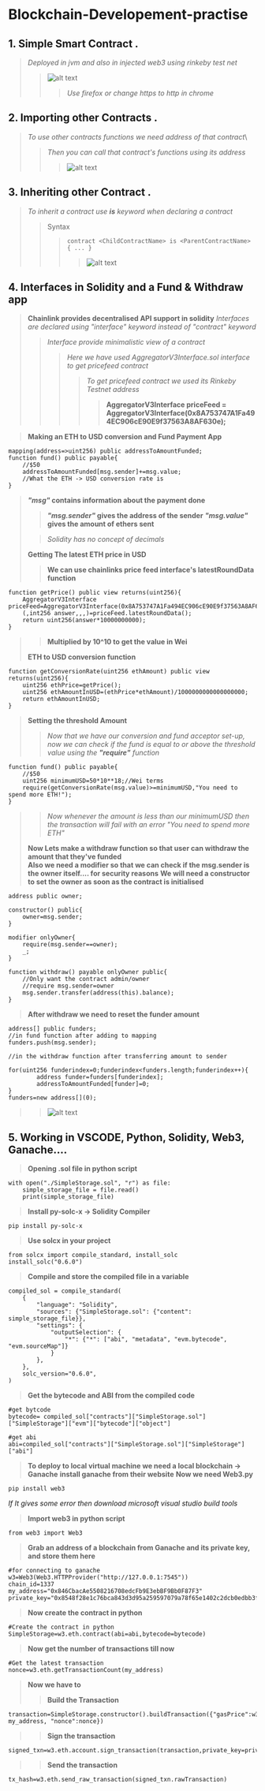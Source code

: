 # Blockchain-Developement-practise

## 1. Simple Smart Contract .
> *Deployed in jvm and also in injected web3 using rinkeby test net*
>> ![alt text](simpleSmartContract.png)
>>> *Use firefox or change https to http in chrome*

## 2. Importing other Contracts .
> *To use other contracts functions we need address of that contract*\
>> *Then you can call that contract's functions using its address*
>>> ![alt text](ImportingOtherContracts.png)

## 3. Inheriting other Contract .
> *To inherit a contract use **is** keyword when declaring a contract*
>> Syntax
>>> `contract <ChildContractName> is <ParentContractName> { ... }`
>>>> ![alt text](Inheritance.png)

## 4. Interfaces in Solidity and a Fund & Withdraw app
>**Chainlink provides decentralised API support in solidity**
> *Interfaces are declared using "interface" keyword instead of "contract" keyword*
>> *Interface provide minimalistic view of a contract*
>>> *Here we have used AggregatorV3Interface.sol interface to get pricefeed contract*
>>>> *To get pricefeed contract we used its Rinkeby Testnet address*
>>>>>**AggregatorV3Interface priceFeed = AggregatorV3Interface(0x8A753747A1Fa494EC906cE90E9f37563A8AF630e);**

> **Making an ETH to USD conversion and Fund Payment App**

    mapping(address=>uint256) public addressToAmountFunded;
    function fund() public payable{
        //$50
        addressToAmountFunded[msg.sender]+=msg.value;
        //What the ETH -> USD conversion rate is
    }
    
> ***"msg"* contains information about the payment done**
>> ***"msg.sender"* gives the address of the sender**
>> ***"msg.value"* gives the amount of ethers sent**
>
>> *Solidity has no concept of decimals*
>> 
> **Getting The latest ETH price in USD**
>>**We can use chainlinks price feed interface's latestRoundData function**

    function getPrice() public view returns(uint256){
        AggregatorV3Interface priceFeed=AggregatorV3Interface(0x8A753747A1Fa494EC906cE90E9f37563A8AF630e);
        (,int256 answer,,,)=priceFeed.latestRoundData();
        return uint256(answer*10000000000);
    }
>> **Multiplied by 10^10 to get the value in Wei**
>
>  **ETH to USD conversion function**

    function getConversionRate(uint256 ethAmount) public view returns(uint256){
        uint256 ethPrice=getPrice();
        uint256 ethAmountInUSD=(ethPrice*ethAmount)/1000000000000000000;
        return ethAmountInUSD;
    }
>
>  **Setting the threshold Amount**
>> *Now that we have our conversion and fund acceptor set-up, now we can check if the fund is equal to or above the threshold value using the **"require"** function*

    function fund() public payable{
        //$50
        uint256 minimumUSD=50*10**18;//Wei terms
        require(getConversionRate(msg.value)>=minimumUSD,"You need to spend more ETH!");
    }
>>*Now whenever the amount is less than our minimumUSD then the transaction will fail with an error "You need to spend more ETH"*
>
>**Now Lets make a withdraw function so that user can withdraw the amount that they've funded**\
>**Also we need a modifier so that we can check if the msg.sender is the owner itself.... for security reasons**
>**We will need a constructor to set the owner as soon as the contract is initialised**

    address public owner;
    
    constructor() public{
        owner=msg.sender;
    }
    
    modifier onlyOwner{
        require(msg.sender==owner);
        _;
    }
    
    function withdraw() payable onlyOwner public{
        //Only want the contract admin/owner
        //require msg.sender=owner
        msg.sender.transfer(address(this).balance);
    }
>**After withdraw we need to reset the funder amount**

    address[] public funders;
    //in fund function after adding to mapping
    funders.push(msg.sender);
    
    //in the withdraw function after transferring amount to sender
    
    for(uint256 funderindex=0;funderindex<funders.length;funderindex++){
            address funder=funders[funderindex];
            addressToAmountFunded[funder]=0;
    }
    funders=new address[](0);
>>![alt text](fundingApp.png)

## 5. Working in VSCODE, Python, Solidity, Web3, Ganache....
>**Opening .sol file in python script**

    with open("./SimpleStorage.sol", "r") as file:
        simple_storage_file = file.read()
        print(simple_storage_file)

>**Install py-solc-x -> Solidity Compiler**
    
    pip install py-solc-x
>**Use solcx in your project**

    from solcx import compile_standard, install_solc
    install_solc("0.6.0")
>**Compile and store the compiled file in a variable**

    compiled_sol = compile_standard(
        {
            "language": "Solidity",
            "sources": {"SimpleStorage.sol": {"content": simple_storage_file}},
            "settings": {
                "outputSelection": {
                    "*": {"*": ["abi", "metadata", "evm.bytecode", "evm.sourceMap"]}
                }
            },
        },
        solc_version="0.6.0",
    )
 
>**Get the bytecode and ABI from the compiled code**

    #get bytcode
    bytecode= compiled_sol["contracts"]["SimpleStorage.sol"]["SimpleStorage"]["evm"]["bytecode"]["object"]

    #get abi
    abi=compiled_sol["contracts"]["SimpleStorage.sol"]["SimpleStorage"]["abi"]

>**To deploy to local virtual machine we need a local blockchain -> Ganache**
>**install ganache from their website**
>**Now we need Web3.py**

    pip install web3
    
 *If It gives some error then download microsoft visual studio build tools*
>**Import web3 in python script**

    from web3 import Web3
>**Grab an address of a blockchain from Ganache and its private key, and store them here**

    #for connecting to ganache
    w3=Web3(Web3.HTTPProvider("http://127.0.0.1:7545"))
    chain_id=1337
    my_address="0x846CbacAe5508216708edcFb9E3ebBF9Bb0F87F3"
    private_key="0x8548f28e1c76bca843d3d95a259597079a78f65e1402c2dcb0edbb3f788472a2"
>**Now create the contract in python**

    #Create the contract in python
    SimpleStorage=w3.eth.contract(abi=abi,bytecode=bytecode)
>**Now get the number of transactions till now**
   
    #Get the latest transaction
    nonce=w3.eth.getTransactionCount(my_address)
> **Now we have to**
>
>>**Build the Transaction**
    
    transaction=SimpleStorage.constructor().buildTransaction({"gasPrice":w3.eth.gas_price,"chainId":chain_id,"from": my_address, "nonce":nonce})
>
>> **Sign the transaction**

    signed_txn=w3.eth.account.sign_transaction(transaction,private_key=private_key)
>
>> **Send the transaction**
    
    tx_hash=w3.eth.send_raw_transaction(signed_txn.rawTransaction)

